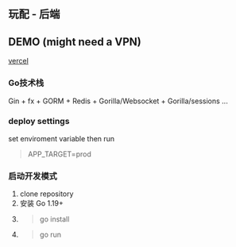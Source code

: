 ## 玩配 - 后端

## DEMO (might need a VPN)
[vercel](wanpei.vercel.app)


### Go技术栈
Gin + fx + GORM + Redis + Gorilla/Websocket + Gorilla/sessions ... 


### deploy settings
set enviroment variable then run 
> APP_TARGET=prod

### 启动开发模式
1. clone repository
2. 安装 Go 1.19+
3. > go install 
4. > go run
